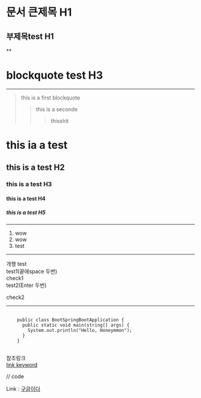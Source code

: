 
문서 큰제목 H1
==
부제목test H1
--

**

blockquote test H3
==
***
>this is a first blockquote
>  >this is a seconde
>  >  > thisshit

# this ia a test
## this is a test H2
### this is a test H3
#### this is a test H4
##### this is a test H5

***

1. wow
2. wow
3. test

***
개행 test <br/>
test1(끝에space 두번)  
check1  
test2(Enter 두번)

check2
* * *
<pre>
  <code>
    public class BootSpringBootApplication {
      public static void main(string[] args) {
        System.out.println("Hello, Honeymmon");
      }
    }
  </code>
</pre>


참조링크  
[link keyword][id]

[id]: URL "optional Title here"

// code

Link : [구글이다][googlelink]

[googlelink]: https:google.com " 구글이용"
